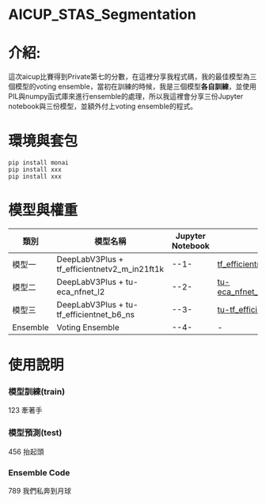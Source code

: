 # AICUP_STAS_Segmentation

# 介紹:
這次aicup比賽得到Private第七的分數，在這裡分享我程式碼，我的最佳模型為三個模型的voting ensemble，當初在訓練的時候，我是三個模型**各自訓練**，並使用PIL與numpy函式庫來進行ensemble的處理，所以我這裡會分享三份Jupyter notebook與三份模型，並額外付上voting ensemble的程式。

# 環境與套包

```
pip install monai
pip install xxx
pip install xxx
```

# 模型與權重

類別|模型名稱|Jupyter Notebook|權重檔|
--|--|--|--|
模型一|DeepLabV3Plus + tf_efficientnetv2_m_in21ft1k|--1-|[tf_efficientnetv2_m_in21ft1k.pth](https://drive.google.com/file/d/1R8ez_bH2H5KsshnWdeA4rcYTcUcqbHhD/view?usp=sharing)|
模型二|DeepLabV3Plus + tu-eca_nfnet_l2|--2-|[tu-eca_nfnet_l2_DeepLabV3Plus.pth](https://drive.google.com/file/d/1Cbgkb0SNsghGo8x0SgHgYPR9kAbOJjLA/view?usp=sharing)|
模型三|DeepLabV3Plus + tu-tf_efficientnet_b6_ns|--3-|[tu-tf_efficientnet_b6_ns.pth](https://drive.google.com/file/d/1lkkzq2SbDvxgvNDKGoGMiRDNEZ7399Cm/view?usp=sharing)|
Ensemble|Voting Ensemble|--4-|-|

# 使用說明

### 模型訓練(train)
123 
牽著手
### 模型預測(test)
456
抬起頭
### Ensemble Code
789
我們私奔到月球
